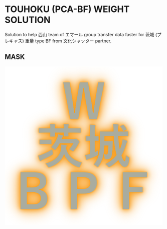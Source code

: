 # TOUHOKU (PCA-BF) WEIGHT SOLUTION
Solution to help 西山 team of エマール group transfer data faster for 茨城 (プレキャス) 重量 type BF from 文化シャッター partner.

## MASK
<p align="center">
<img src="https://raw.githubusercontent.com/Tynab/Ibaraki-Pca-BF-Weight/main/pic/0.png"></img>
</p>